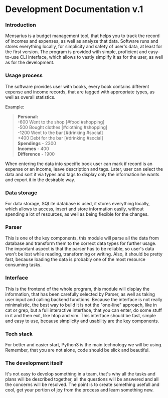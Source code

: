 # Development Documentation v.1



### Introduction
Mensarius is a budget management tool, that helps you to track the record of incomes and expenses, as well as analyze that data.
Software runs and stores everything locally, for simplicity and safety of user's data, at least for the first version.
The program is provided with simple, proficient and easy-to-use CLI interface, which allows to vastly simplify it as for the user, as well as for the development.

### Usage process
The software provides user with books, every book contains different expense and income records, that are tagged with appropriate types, as well as overall statistics.

Example:
> **Personal:** <br>
> \-600 Went to the shop  \[#food #shopping] <br>
> \-500 Bought clothes  \[#clothing #shopping] <br>
> \-1200 Went to the bar  \[#drinking #social] <br>
> \+400  Debt for the bar  \[#drinking #social] <br>
> **Spendings** - 2300 <br>
> **Incomes** - 400 <br>
> **Difference** - 1900 <br>

When entering the data into specific book user can mark if record is an expense or an income, leave description and tags.
Later, user can select the data and sort it via types and tags to display only the information he wants and export it in the desirable way. 

### Data storage
For data storage, SQLite database is used, it stores everything locally, which allows to access, insert and store information easily, without spending a lot of resources, as well as being flexible for the changes.

### Parser
This is one of the key components, this module will parse all the data from database and transform them to the correct data types for further usage.
The important aspect is that the parser has to be reliable, so user's data won't be lost while reading, transforming or writing.
Also, it should be pretty fast, because loading the data is probably one of the most resource consuming tasks.

### Interface
This is the frontend of the whole program, this module will display the information, that has been carefully selected by Parser, as well as taking user input and calling backend functions.
Because the interface is not really minimalistic, the best way to build it is not the "one-line" approach, like in cat or grep, but a full interactive interface, that you can enter, do some stuff in it and then exit, like htop and vim.
This interface should be fast, simple and easy to use, because simplicity and usability are the key components.

### Tech stack
For better and easier start, Python3 is the main technology we will be using.
Remember, that you are not alone, code should be slick and beautiful.

### The development itself
It's not easy to develop something in a team, that's why all the tasks and plans will be described together, all the questions will be answered and all the concerns will be resolved.
The point is to create something usefull and cool, get your portion of joy from the process and learn something new.
